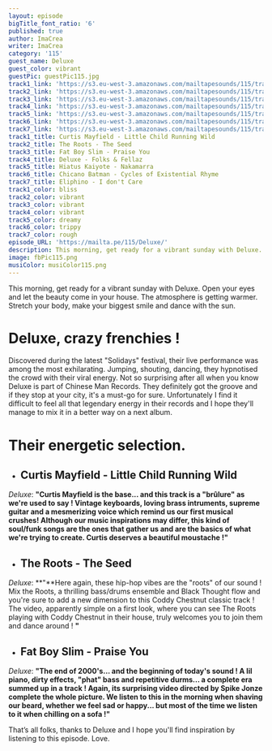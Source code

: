 ```yaml
---
layout: episode
bigTitle_font_ratio: '6'
published: true
author: ImaCrea
writer: ImaCrea
category: '115'
guest_name: Deluxe
guest_color: vibrant
guestPic: guestPic115.jpg
track1_link: 'https://s3.eu-west-3.amazonaws.com/mailtapesounds/115/track1.mp3'
track2_link: 'https://s3.eu-west-3.amazonaws.com/mailtapesounds/115/track2.mp3'
track3_link: 'https://s3.eu-west-3.amazonaws.com/mailtapesounds/115/track3.mp3'
track4_link: 'https://s3.eu-west-3.amazonaws.com/mailtapesounds/115/track4.mp3'
track5_link: 'https://s3.eu-west-3.amazonaws.com/mailtapesounds/115/track5.mp3'
track6_link: 'https://s3.eu-west-3.amazonaws.com/mailtapesounds/115/track6.mp3'
track7_link: 'https://s3.eu-west-3.amazonaws.com/mailtapesounds/115/track7.mp3'
track1_title: Curtis Mayfield - Little Child Running Wild
track2_title: The Roots - The Seed
track3_title: Fat Boy Slim - Praise You
track4_title: Deluxe - Folks & Fellaz
track5_title: Hiatus Kaiyote - Nakamarra
track6_title: Chicano Batman - Cycles of Existential Rhyme
track7_title: Eliphino - I don't Care
track1_color: bliss
track2_color: vibrant
track3_color: vibrant
track4_color: vibrant
track5_color: dreamy
track6_color: trippy
track7_color: rough
episode_URL: 'https://mailta.pe/115/Deluxe/'
description: This morning, get ready for a vibrant sunday with Deluxe. Open your eyes and let the beauty come in your house. The atmosphere is getting warmer. Stretch your body, make your biggest smile and dance with the sun.
image: fbPic115.png
musiColor: musiColor115.png
---
```

<p id="introduction">This morning, get ready for a vibrant sunday with Deluxe. Open your eyes and let the beauty come in your house. The atmosphere is getting warmer. Stretch your body, make your biggest smile and dance with the sun.</p>

# Deluxe, crazy frenchies !

Discovered during the latest "Solidays" festival, their live performance was among the most exhilarating. Jumping, shouting, dancing, they hypnotised the crowd with their viral energy. Not so surprising after all when you know Deluxe is part of Chinese Man Records. They definitely got the groove and if they stop at your city, it's a must-go for sure. Unfortunately I find it difficult to feel all that legendary energy in their records and I hope they'll manage to mix it in a better way on a next album.

# Their energetic selection.

+ ## Curtis Mayfield - Little Child Running Wild
_Deluxe_: **"**Curtis Mayfield is the base... and this track is a "brûlure" as we're used to say ! Vintage keyboards, loving brass intruments, supreme guitar and a mesmerizing voice which remind us our first musical crushes! Although our music inspirations may differ, this kind of soul/funk songs are the ones that gather us and are the basics of what we're trying to create. Curtis deserves a beautiful moustache !**"**

+ ## The Roots - The Seed
_Deluxe_: **"**Here again, these hip-hop vibes are the "roots" of our sound ! Mix the Roots, a thrilling bass/drums ensemble and Black Thought flow and you're sure to add a new dimension to this Coddy Chestnut classic track ! The video, apparently simple on a first look, where you can see The Roots playing with Coddy Chestnut in their house, truly welcomes you to join them and dance around ! **"**

+ ## Fat Boy Slim - Praise You
_Deluxe_: **"**The end of 2000's... and the beginning of today's sound ! A lil piano, dirty effects, "phat" bass and repetitive durms... a complete era summed up in a track ! Again, its surprising video directed by Spike Jonze complete the whole picture. We listen to this in the morning when shaving our beard, whether we feel sad or happy... but most of the time we listen to it when chilling on a sofa !**"**


<p id="outroduction">That’s all folks, thanks to Deluxe and I hope you'll find inspiration by listening to this episode. Love.</p>
